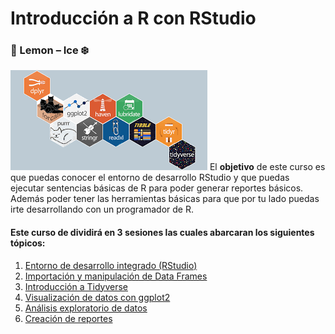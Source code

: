 # Introducción a R con RStudio  
### :lemon: Lemon – Ice :snowflake:
![RLibraries](./assets/RLibraries.png)
El **objetivo** de este curso es que puedas conocer el entorno de desarrollo RStudio y que puedas ejecutar sentencias básicas de R para poder generar reportes básicos. Además poder tener las herramientas básicas para que por tu lado puedas irte desarrollando con un programador de R.

#### Este curso de dividirá en 3 sesiones las cuales abarcaran los siguientes tópicos:

1. [Entorno de desarrollo integrado (RStudio)]()
2. [Importación y manipulación de Data Frames]()
3. [Introducción a Tidyverse]()
4. [Visualización de datos con ggplot2]()
5. [Análisis exploratorio de datos]()
6. [Creación de reportes]()

